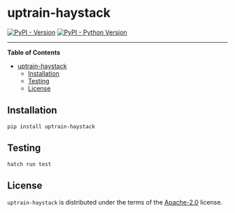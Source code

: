 # uptrain-haystack

[![PyPI - Version](https://img.shields.io/pypi/v/uptrain-haystack.svg)](https://pypi.org/project/uptrain-haystack)
[![PyPI - Python Version](https://img.shields.io/pypi/pyversions/uptrain-haystack.svg)](https://pypi.org/project/uptrain-haystack)

---

**Table of Contents**

- [uptrain-haystack](#uptrain-haystack)
  - [Installation](#installation)
  - [Testing](#testing)
  - [License](#license)

## Installation

```console
pip install uptrain-haystack
```

## Testing

```console
hatch run test
```

## License

`uptrain-haystack` is distributed under the terms of the [Apache-2.0](https://spdx.org/licenses/Apache-2.0.html) license.

